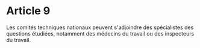 # Article 9

Les comités techniques nationaux peuvent s'adjoindre des spécialistes des questions étudiées, notamment des médecins du travail ou des inspecteurs du travail.
